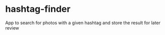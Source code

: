 # hashtag-finder
App to search for photos with a given hashtag and store the result for later review
